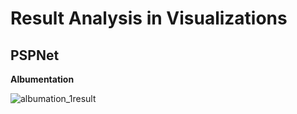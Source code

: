 
# Result Analysis in Visualizations
## PSPNet

**Albumentation**

![albumation_1result](https://user-images.githubusercontent.com/48243487/178197224-fb570727-0986-4ec2-b069-76d8f908ac0f.JPG)
